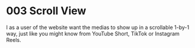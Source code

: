 # 003 Scroll View

I as a user of the website want the medias to show up in a scrollable 1-by-1 way, just like you might know from YouTube Short, TikTok or Instagram Reels.
